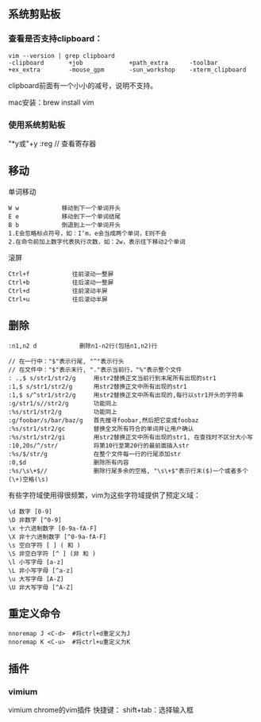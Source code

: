 ## 系统剪贴板
### 查看是否支持clipboard：

```
vim --version | grep clipboard
-clipboard       +job             +path_extra      -toolbar
+ex_extra        -mouse_gpm       -sun_workshop    -xterm_clipboard
```
clipboard前面有一个小小的减号，说明不支持。

mac安装：brew install vim

### 使用系统剪贴板
"*y或"+y
:reg // 查看寄存器

## 移动

单词移动

```
W w            移动到下一个单词开头
E e            移动到下一个单词结尾
B b            倒退到上一个单词开头
1.E会忽略标点符号，如：I‘m，e会当成两个单词，E则不会
2.在命令前加上数字代表执行次数，如：2w，表示往下移动2个单词
```

滚屏

```
Ctrl+f            往前滚动一整屏
Ctrl+b            往后滚动一整屏
Ctrl+d            往前滚动半屏
Ctrl+u            往后滚动半屏
```
## 删除
```
:n1,n2 d			删除n1-n2行(包括n1,n2)行

// 在一行中："$"表示行尾, "^"表示行头
// 在文件中："$"表示末行, "."表示当前行，"%"表示整个文件
: .,$ s/str1/str2/g 	用str2替换正文当前行到末尾所有出现的str1
:1,$ s/str1/str2/g		用str2替换正文中所有出现的str1
:1,$ s/^str1/str2/g 	用str2替换正文中所有出现的,每行以str1开头的字符串
:g/str1/s//str2/g 		功能同上
:%s/str1/str2/g			功能同上
:g/foobar/s/bar/baz/g 	首先搜寻foobar,然后把它变成foobaz
:%s/str1/str2/gc 		替换全文所有符合的单词并让用户确认
:%s/str1/str2/gi 		用str2替换正文中所有出现的str1, 在查找时不区分大小写
:10,20s/^/str/			将第10行至第20行的最前面插入str
:%s/$/str/g				在整个文件每一行的行尾添加str
:0,$d					删除所有内容
:%s/\s\+$//				删除行尾多余的空格, "\s\+$"表示行末($)一个或者多个(\+)空格(\s)
```

有些字符域使用得很频繁，vim为这些字符域提供了预定义域：
```
\d 数字 [0-9]
\D 非数字 [^0-9]
\x 十六进制数字 [0-9a-fA-F]
\X 非十六进制数字 [^0-9a-fA-F]
\s 空白字符 [ ] ( 和 )
\S 非空白字符 [^ ] (非 和 )
\l 小写字母 [a-z]
\L 非小写字母 [^a-z]
\u 大写字母 [A-Z]
\U 非大写字母 [^A-Z]
```

## 重定义命令
```
nnoremap J <C-d>  #将ctrl+d重定义为J
nnoremap K <C-u>  #将ctrl+u重定义为K
```

## 插件
### vimium
vimium chrome的vim插件
快捷键：
shift+tab：选择输入框
